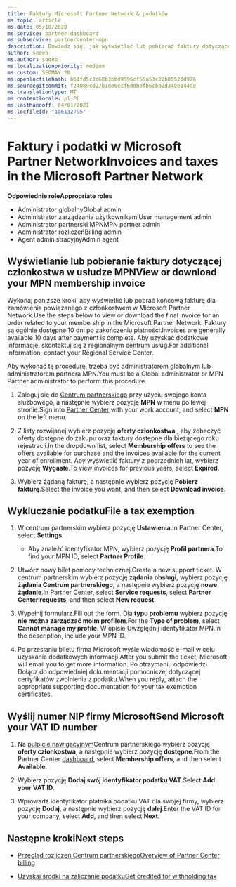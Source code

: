 ```yaml
---
title: Faktury Microsoft Partner Network & podatków
ms.topic: article
ms.date: 05/18/2020
ms.service: partner-dashboard
ms.subservice: partnercenter-mpn
description: Dowiedz się, jak wyświetlać lub pobierać faktury dotyczące członkostwa w usłudze MPN, jak wykluczać podatek i jak wysyłać numer NIP firmy Microsoft.
author: sodeb
ms.author: sodeb
ms.localizationpriority: medium
ms.custom: SEOMAY.20
ms.openlocfilehash: b61fd5c3c68b3bbd9396cf55a53c22b85523d976
ms.sourcegitcommit: f24089cd27b1de6ecf6ddbefb6cbb2d340e144de
ms.translationtype: MT
ms.contentlocale: pl-PL
ms.lasthandoff: 04/01/2021
ms.locfileid: "106132795"
---
```

# <a name="invoices-and-taxes-in-the-microsoft-partner-network"></a><span data-ttu-id="fc77c-103">Faktury i podatki w Microsoft Partner Network</span><span class="sxs-lookup"><span data-stu-id="fc77c-103">Invoices and taxes in the Microsoft Partner Network</span></span>

<span data-ttu-id="fc77c-104">**Odpowiednie role**</span><span class="sxs-lookup"><span data-stu-id="fc77c-104">**Appropriate roles**</span></span>

- <span data-ttu-id="fc77c-105">Administrator globalny</span><span class="sxs-lookup"><span data-stu-id="fc77c-105">Global admin</span></span>
- <span data-ttu-id="fc77c-106">Administrator zarządzania użytkownikami</span><span class="sxs-lookup"><span data-stu-id="fc77c-106">User management admin</span></span>
- <span data-ttu-id="fc77c-107">Administrator partnerski MPN</span><span class="sxs-lookup"><span data-stu-id="fc77c-107">MPN partner admin</span></span>
- <span data-ttu-id="fc77c-108">Administrator rozliczeń</span><span class="sxs-lookup"><span data-stu-id="fc77c-108">Billing admin</span></span>
- <span data-ttu-id="fc77c-109">Agent administracyjny</span><span class="sxs-lookup"><span data-stu-id="fc77c-109">Admin agent</span></span>

## <a name="view-or-download-your-mpn-membership-invoice"></a><span data-ttu-id="fc77c-110">Wyświetlanie lub pobieranie faktury dotyczącej członkostwa w usłudze MPN</span><span class="sxs-lookup"><span data-stu-id="fc77c-110">View or download your MPN membership invoice</span></span>

<span data-ttu-id="fc77c-111">Wykonaj poniższe kroki, aby wyświetlić lub pobrać końcową fakturę dla zamówienia powiązanego z członkostwem w Microsoft Partner Network.</span><span class="sxs-lookup"><span data-stu-id="fc77c-111">Use the steps below to view or download the final invoice for an order related to your membership in the Microsoft Partner Network.</span></span> <span data-ttu-id="fc77c-112">Faktury są ogólnie dostępne 10 dni po zakończeniu płatności.</span><span class="sxs-lookup"><span data-stu-id="fc77c-112">Invoices are generally available 10 days after payment is complete.</span></span> <span data-ttu-id="fc77c-113">Aby uzyskać dodatkowe informacje, skontaktuj się z regionalnym centrum usług.</span><span class="sxs-lookup"><span data-stu-id="fc77c-113">For additional information, contact your Regional Service Center.</span></span>  

<span data-ttu-id="fc77c-114">Aby wykonać tę procedurę, trzeba być administratorem globalnym lub administratorem partnera MPN.</span><span class="sxs-lookup"><span data-stu-id="fc77c-114">You must be a Global administrator or MPN Partner administrator to perform this procedure.</span></span> 

1.  <span data-ttu-id="fc77c-115">Zaloguj się do [Centrum partnerskiego](https://partner.microsoft.com/dashboard/home) przy użyciu swojego konta służbowego, a następnie wybierz pozycję **MPN** w menu po lewej stronie.</span><span class="sxs-lookup"><span data-stu-id="fc77c-115">Sign into [Partner Center](https://partner.microsoft.com/dashboard/home) with your work account, and select **MPN** on the left menu.</span></span>

4.  <span data-ttu-id="fc77c-116">Z listy rozwijanej wybierz pozycję **oferty członkostwa** , aby zobaczyć oferty dostępne do zakupu oraz faktury dostępne dla bieżącego roku rejestracji.</span><span class="sxs-lookup"><span data-stu-id="fc77c-116">In the dropdown list, select **Membership offers** to see the offers available for purchase and the invoices available for the current year of enrollment.</span></span> <span data-ttu-id="fc77c-117">Aby wyświetlić faktury z poprzednich lat, wybierz pozycję **Wygasłe**.</span><span class="sxs-lookup"><span data-stu-id="fc77c-117">To view invoices for previous years, select **Expired**.</span></span>

6.  <span data-ttu-id="fc77c-118">Wybierz żądaną fakturę, a następnie wybierz pozycję **Pobierz fakturę**.</span><span class="sxs-lookup"><span data-stu-id="fc77c-118">Select the invoice you want, and then select **Download invoice**.</span></span> 

## <a name="file-a-tax-exemption"></a><span data-ttu-id="fc77c-119">Wykluczanie podatku</span><span class="sxs-lookup"><span data-stu-id="fc77c-119">File a tax exemption</span></span>

1.  <span data-ttu-id="fc77c-120">W centrum partnerskim wybierz pozycję **Ustawienia**.</span><span class="sxs-lookup"><span data-stu-id="fc77c-120">In Partner Center, select **Settings**.</span></span>
    - <span data-ttu-id="fc77c-121">Aby znaleźć identyfikator MPN, wybierz pozycję **Profil partnera**.</span><span class="sxs-lookup"><span data-stu-id="fc77c-121">To find your MPN ID, select **Partner Profile**.</span></span>

2.  <span data-ttu-id="fc77c-122">Utwórz nowy bilet pomocy technicznej.</span><span class="sxs-lookup"><span data-stu-id="fc77c-122">Create a new support ticket.</span></span> <span data-ttu-id="fc77c-123">W centrum partnerskim wybierz pozycję **żądania obsługi**, wybierz pozycję **żądania Centrum partnerskiego**, a następnie wybierz pozycję **nowe żądanie**.</span><span class="sxs-lookup"><span data-stu-id="fc77c-123">In Partner Center, select **Service requests**, select **Partner Center requests**, and then select **New request**.</span></span>

3.  <span data-ttu-id="fc77c-124">Wypełnij formularz.</span><span class="sxs-lookup"><span data-stu-id="fc77c-124">Fill out the form.</span></span> <span data-ttu-id="fc77c-125">Dla **typu problemu** wybierz pozycję **nie można zarządzać moim profilem**.</span><span class="sxs-lookup"><span data-stu-id="fc77c-125">For the **Type of problem**, select **Cannot manage my profile**.</span></span> <span data-ttu-id="fc77c-126">W opisie Uwzględnij identyfikator MPN.</span><span class="sxs-lookup"><span data-stu-id="fc77c-126">In the description, include your MPN ID.</span></span>

4.  <span data-ttu-id="fc77c-127">Po przesłaniu biletu firma Microsoft wyśle wiadomość e-mail w celu uzyskania dodatkowych informacji.</span><span class="sxs-lookup"><span data-stu-id="fc77c-127">After you submit the ticket, Microsoft will email you to get more information.</span></span> <span data-ttu-id="fc77c-128">Po otrzymaniu odpowiedzi Dołącz do odpowiedniej dokumentacji pomocniczej dotyczącej certyfikatów zwolnienia z podatku.</span><span class="sxs-lookup"><span data-stu-id="fc77c-128">When you reply, attach the appropriate supporting documentation for your tax exemption certificates.</span></span>

## <a name="send-microsoft-your-vat-id-number"></a><span data-ttu-id="fc77c-129">Wyślij numer NIP firmy Microsoft</span><span class="sxs-lookup"><span data-stu-id="fc77c-129">Send Microsoft your VAT ID number</span></span>

1.  <span data-ttu-id="fc77c-130">Na [pulpicie nawigacyjnym](https://partner.microsoft.com/dashboard/home)Centrum partnerskiego wybierz pozycję **oferty członkostwa**, a następnie wybierz pozycję **dostępne**.</span><span class="sxs-lookup"><span data-stu-id="fc77c-130">From the Partner Center [dashboard](https://partner.microsoft.com/dashboard/home), select **Membership offers**, and then select **Available**.</span></span> 

2.  <span data-ttu-id="fc77c-131">Wybierz pozycję **Dodaj swój identyfikator podatku VAT**.</span><span class="sxs-lookup"><span data-stu-id="fc77c-131">Select **Add your VAT ID**.</span></span> 

3.  <span data-ttu-id="fc77c-132">Wprowadź identyfikator płatnika podatku VAT dla swojej firmy, wybierz pozycję **Dodaj**, a następnie wybierz pozycję **dalej**.</span><span class="sxs-lookup"><span data-stu-id="fc77c-132">Enter the VAT ID for your company, select **Add**, and then select **Next**.</span></span> 

## <a name="next-steps"></a><span data-ttu-id="fc77c-133">Następne kroki</span><span class="sxs-lookup"><span data-stu-id="fc77c-133">Next steps</span></span>

- [<span data-ttu-id="fc77c-134">Przegląd rozliczeń Centrum partnerskiego</span><span class="sxs-lookup"><span data-stu-id="fc77c-134">Overview of Partner Center billing</span></span>](billing-basics.md)

- [<span data-ttu-id="fc77c-135">Uzyskaj środki na zaliczanie podatku</span><span class="sxs-lookup"><span data-stu-id="fc77c-135">Get credited for withholding tax</span></span>](withholding-tax-credit-form.md)